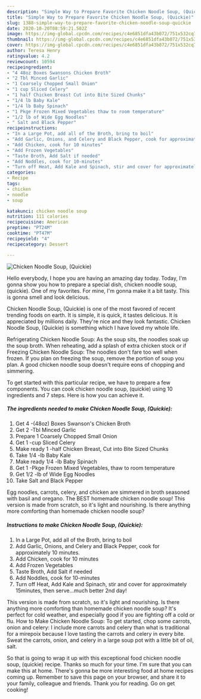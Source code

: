 ```yaml
---
description: "Simple Way to Prepare Favorite Chicken Noodle Soup, (Quickie)"
title: "Simple Way to Prepare Favorite Chicken Noodle Soup, (Quickie)"
slug: 1388-simple-way-to-prepare-favorite-chicken-noodle-soup-quickie
date: 2020-10-20T08:59:21.502Z
image: https://img-global.cpcdn.com/recipes/c4e6851dfa43b072/751x532cq70/chicken-noodle-soup-quickie-recipe-main-photo.jpg
thumbnail: https://img-global.cpcdn.com/recipes/c4e6851dfa43b072/751x532cq70/chicken-noodle-soup-quickie-recipe-main-photo.jpg
cover: https://img-global.cpcdn.com/recipes/c4e6851dfa43b072/751x532cq70/chicken-noodle-soup-quickie-recipe-main-photo.jpg
author: Teresa Henry
ratingvalue: 4.2
reviewcount: 10594
recipeingredient:
- "4 48oz Boxes Swansons Chicken Broth"
- "2 Tbl Minced Garlic"
- "1 Coarsely Chopped Small Onion"
- "1 cup Sliced Celery"
- "1 half Chicken Breast Cut into Bite Sized Chunks"
- "1/4 lb Baby Kale"
- "1/4 lb Baby Spinach"
- "1 Pkge Frozen Mixed Vegetables thaw to room temperature"
- "1/2 lb of Wide Egg Noodles"
- " Salt and Black Pepper"
recipeinstructions:
- "In a Large Pot, add all of the Broth, bring to boil"
- "Add Garlic, Onions, and Celery and Black Pepper, cook for approximately 10 minutes."
- "Add Chicken, cook for 10 minutes"
- "Add Frozen Vegetables"
- "Taste Broth, Add Salt if needed"
- "Add Noddles, cook for 10-minutes"
- "Turn off Heat, Add Kale and Spinach, stir and cover for approximately 15minutes, then serve...much better 2nd day!"
categories:
- Recipe
tags:
- chicken
- noodle
- soup

katakunci: chicken noodle soup 
nutrition: 111 calories
recipecuisine: American
preptime: "PT24M"
cooktime: "PT47M"
recipeyield: "4"
recipecategory: Dessert

---
```



![Chicken Noodle Soup, (Quickie)](https://img-global.cpcdn.com/recipes/c4e6851dfa43b072/751x532cq70/chicken-noodle-soup-quickie-recipe-main-photo.jpg)

Hello everybody, I hope you are having an amazing day today. Today, I'm gonna show you how to prepare a special dish, chicken noodle soup, (quickie). One of my favorites. For mine, I'm gonna make it a bit tasty. This is gonna smell and look delicious.

Chicken Noodle Soup, (Quickie) is one of the most favored of recent trending foods on earth. It is simple, it is quick, it tastes delicious. It is appreciated by millions daily. They're nice and they look fantastic. Chicken Noodle Soup, (Quickie) is something which I have loved my whole life.

Refrigerating Chicken Noodle Soup: As the soup sits, the noodles soak up the soup broth. When reheating, add a splash of extra chicken stock or if Freezing Chicken Noodle Soup: The noodles don&#39;t fare too well when frozen. If you plan on freezing the soup, remove the portion of soup you plan. A good chicken noodle soup doesn&#39;t require eons of chopping and simmering.


To get started with this particular recipe, we have to prepare a few components. You can cook chicken noodle soup, (quickie) using 10 ingredients and 7 steps. Here is how you can achieve it.

<!--inarticleads1-->

##### The ingredients needed to make Chicken Noodle Soup, (Quickie):

1. Get 4 -(48oz) Boxes Swanson&#39;s Chicken Broth
1. Get 2 -Tbl Minced Garlic
1. Prepare 1 Coarsely Chopped Small Onion
1. Get 1 -cup Sliced Celery
1. Make ready 1 -half Chicken Breast, Cut into Bite Sized Chunks
1. Take 1/4 -lb Baby Kale
1. Make ready 1/4 -lb Baby Spinach
1. Get 1 -Pkge Frozen Mixed Vegetables, thaw to room temperature
1. Get 1/2 -lb of Wide Egg Noodles
1. Take  Salt and Black Pepper


Egg noodles, carrots, celery, and chicken are simmered in broth seasoned with basil and oregano. The BEST homemade chicken noodle soup! This version is made from scratch, so it&#39;s light and nourishing. Is there anything more comforting than homemade chicken noodle soup? 

<!--inarticleads2-->

##### Instructions to make Chicken Noodle Soup, (Quickie):

1. In a Large Pot, add all of the Broth, bring to boil
1. Add Garlic, Onions, and Celery and Black Pepper, cook for approximately 10 minutes.
1. Add Chicken, cook for 10 minutes
1. Add Frozen Vegetables
1. Taste Broth, Add Salt if needed
1. Add Noddles, cook for 10-minutes
1. Turn off Heat, Add Kale and Spinach, stir and cover for approximately 15minutes, then serve...much better 2nd day!


This version is made from scratch, so it&#39;s light and nourishing. Is there anything more comforting than homemade chicken noodle soup? It&#39;s perfect for cold weather, and especially good if you are fighting off a cold or flu. How to Make Chicken Noodle Soup: To get started, chop some carrots, onion and celery: I include more carrots and celery than what is traditional for a mirepoix because I love tasting the carrots and celery in every bite. Sweat the carrots, onion, and celery in a large soup pot with a little bit of oil, salt. 

So that is going to wrap it up with this exceptional food chicken noodle soup, (quickie) recipe. Thanks so much for your time. I'm sure that you can make this at home. There's gonna be more interesting food at home recipes coming up. Remember to save this page on your browser, and share it to your family, colleague and friends. Thank you for reading. Go on get cooking!
